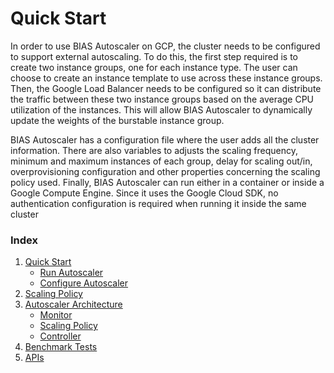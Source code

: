 # Quick Start
In order to use BIAS Autoscaler on GCP, the cluster needs to be configured to support
 external autoscaling. To do this, the first step required is to create two instance
  groups, one for each instance type. The user can choose to create an instance 
  template to use across these instance groups. Then, the Google Load Balancer 
  needs to be configured so it can distribute the traffic between these two instance
   groups based on the average CPU utilization of the instances. This will allow 
   BIAS Autoscaler to dynamically update the weights of the burstable instance group.



BIAS Autoscaler has a configuration file where the user adds all the cluster 
information. There are also variables to adjusts the scaling frequency, 
minimum and maximum instances of each group, delay for scaling out/in, overprovisioning configuration and other
properties concerning the scaling policy used. Finally, BIAS Autoscaler 
can run either in a container or inside a Google Compute Engine. 
Since it uses the Google Cloud SDK, no authentication configuration 
is required when running it inside the same cluster

### Index

1. [Quick Start](../src/1-quick-start.md)
   - [Run Autoscaler](../src/1-1-run.md)
   - [Configure Autoscaler](../src/1-2-configure.md)
2. [Scaling Policy](../src/2-scaling-policy.md)
3. [Autoscaler Architecture](../src/3-architecture.md)
   - [Monitor](../src/3-1-monitor.md)
   - [Scaling Policy](../src/3-2-scaling-policy.md)
   - [Controller](../src/3-3-controller.md)
4. [Benchmark Tests](../src/4-benchmark-tests.md)
5. [APIs](../src/5-apis.md)

